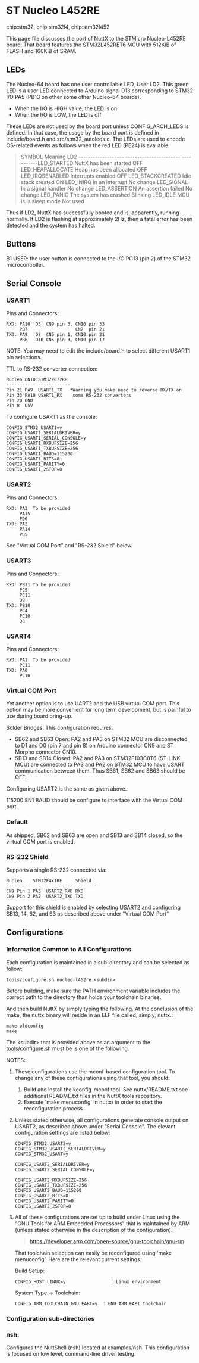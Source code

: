 # ST Nucleo L452RE

<div class="tags">

chip:stm32, chip:stm32l4, chip:stm32l452

</div>

This page file discusses the port of NuttX to the STMicro Nucleo-L452RE
board. That board features the STM32L452RET6 MCU with 512KiB of FLASH
and 160KiB of SRAM.

## LEDs

The Nucleo-64 board has one user controllable LED, User LD2. This green
LED is a user LED connected to Arduino signal D13 corresponding to STM32
I/O PA5 (PB13 on other some other Nucleo-64 boards).

  - When the I/O is HIGH value, the LED is on
  - When the I/O is LOW, the LED is off

These LEDs are not used by the board port unless CONFIG\_ARCH\_LEDS is
defined. In that case, the usage by the board port is defined in
include/board.h and src/stm32\_autoleds.c. The LEDs are used to encode
OS-related events as follows when the red LED (PE24) is available:

> SYMBOL Meaning LD2 ------------------- -----------------------
> -----------LED\_STARTED NuttX has been started OFF LED\_HEAPALLOCATE
> Heap has been allocated OFF LED\_IRQSENABLED Interrupts enabled OFF
> LED\_STACKCREATED Idle stack created ON LED\_INIRQ In an interrupt No
> change LED\_SIGNAL In a signal handler No change LED\_ASSERTION An
> assertion failed No change LED\_PANIC The system has crashed Blinking
> LED\_IDLE MCU is is sleep mode Not used

Thus if LD2, NuttX has successfully booted and is, apparently, running
normally. If LD2 is flashing at approximately 2Hz, then a fatal error
has been detected and the system has halted.

## Buttons

B1 USER: the user button is connected to the I/O PC13 (pin 2) of the
STM32 microcontroller.

## Serial Console

### USART1

Pins and Connectors:

    RXD: PA10  D3  CN9 pin 3, CN10 pin 33
         PB7                  CN7  pin 21
    TXD: PA9   D8  CN5 pin 1, CN10 pin 21
         PB6   D10 CN5 pin 3, CN10 pin 17

NOTE: You may need to edit the include/board.h to select different
USART1 pin selections.

TTL to RS-232 converter connection:

    Nucleo CN10 STM32F072RB
    ----------- ------------
    Pin 21 PA9  USART1_TX   *Warning you make need to reverse RX/TX on
    Pin 33 PA10 USART1_RX    some RS-232 converters
    Pin 20 GND
    Pin 8  U5V

To configure USART1 as the console:

    CONFIG_STM32_USART1=y
    CONFIG_USART1_SERIALDRIVER=y
    CONFIG_USART1_SERIAL_CONSOLE=y
    CONFIG_USART1_RXBUFSIZE=256
    CONFIG_USART1_TXBUFSIZE=256
    CONFIG_USART1_BAUD=115200
    CONFIG_USART1_BITS=8
    CONFIG_USART1_PARITY=0
    CONFIG_USART1_2STOP=0

### USART2

Pins and Connectors:

    RXD: PA3  To be provided
         PA15
         PD6
    TXD: PA2
         PA14
         PD5

See "Virtual COM Port" and "RS-232 Shield" below.

### USART3

Pins and Connectors:

    RXD: PB11 To be provided
         PC5
         PC11
         D9
    TXD: PB10
         PC4
         PC10
         D8

### USART4

Pins and Connectors:

    RXD: PA1  To be provided
         PC11
    TXD: PA0
         PC10

### Virtual COM Port

Yet another option is to use UART2 and the USB virtual COM port. This
option may be more convenient for long term development, but is painful
to use during board bring-up.

Solder Bridges. This configuration requires:

  - SB62 and SB63 Open: PA2 and PA3 on STM32 MCU are disconnected to D1
    and D0 (pin 7 and pin 8) on Arduino connector CN9 and ST Morpho
    connector CN10.
  - SB13 and SB14 Closed: PA2 and PA3 on STM32F103C8T6 (ST-LINK MCU) are
    connected to PA3 and PA2 on STM32 MCU to have USART communication
    between them. Thus SB61, SB62 and SB63 should be OFF.

Configuring USART2 is the same as given above.

115200 8N1 BAUD should be configure to interface with the Virtual COM
port.

### Default

As shipped, SB62 and SB63 are open and SB13 and SB14 closed, so the
virtual COM port is enabled.

### RS-232 Shield

Supports a single RS-232 connected via:

    Nucleo    STM32F4x1RE     Shield
    --------- --------------- --------
    CN9 Pin 1 PA3  USART2_RXD RXD
    CN9 Pin 2 PA2  USART2_TXD TXD

Support for this shield is enabled by selecting USART2 and configuring
SB13, 14, 62, and 63 as described above under "Virtual COM Port"

## Configurations

### Information Common to All Configurations

Each configuration is maintained in a sub-directory and can be selected
as follow:

    tools/configure.sh nucleo-l452re:<subdir>

Before building, make sure the PATH environment variable includes the
correct path to the directory than holds your toolchain binaries.

And then build NuttX by simply typing the following. At the conclusion
of the make, the nuttx binary will reside in an ELF file called, simply,
nuttx.:

    make oldconfig
    make

The \<subdir\> that is provided above as an argument to the
tools/configure.sh must be is one of the following.

NOTES:

1.  These configurations use the mconf-based configuration tool. To
    change any of these configurations using that tool, you should:
    
    1.  Build and install the kconfig-mconf tool. See nuttx/README.txt
        see additional README.txt files in the NuttX tools repository.
    2.  Execute 'make menuconfig' in nuttx/ in order to start the
        reconfiguration process.

2.  Unless stated otherwise, all configurations generate console output
    on USART2, as described above under "Serial Console". The elevant
    configuration settings are listed below:
    
        CONFIG_STM32_USART2=y
        CONFIG_STM32_USART2_SERIALDRIVER=y
        CONFIG_STM32_USART=y
        
        CONFIG_USART2_SERIALDRIVER=y
        CONFIG_USART2_SERIAL_CONSOLE=y
        
        CONFIG_USART2_RXBUFSIZE=256
        CONFIG_USART2_TXBUFSIZE=256
        CONFIG_USART2_BAUD=115200
        CONFIG_USART2_BITS=8
        CONFIG_USART2_PARITY=0
        CONFIG_USART2_2STOP=0

3.  All of these configurations are set up to build under Linux using
    the "GNU Tools for ARM Embedded Processors" that is maintained by
    ARM (unless stated otherwise in the description of the
    configuration).
    
    > <https://developer.arm.com/open-source/gnu-toolchain/gnu-rm>
    
    That toolchain selection can easily be reconfigured using 'make
    menuconfig'. Here are the relevant current settings:
    
    Build Setup:
    
        CONFIG_HOST_LINUX=y                 : Linux environment
    
    System Type -\> Toolchain:
    
        CONFIG_ARM_TOOLCHAIN_GNU_EABI=y  : GNU ARM EABI toolchain

### Configuration sub-directories

### nsh:

Configures the NuttShell (nsh) located at examples/nsh. This
configuration is focused on low level, command-line driver testing.
